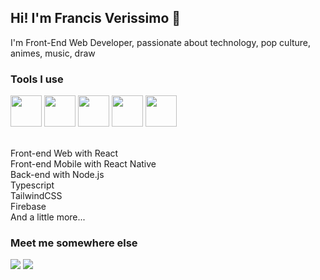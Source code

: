 ## Hi! I'm Francis Verissimo 👋
I'm Front-End Web Developer, passionate about technology, pop culture, animes, music, draw

### Tools I use
<div display="flex">
  <img src="https://cdn.jsdelivr.net/gh/devicons/devicon/icons/react/react-original.svg" width="50px" />
  <img src="https://cdn.jsdelivr.net/gh/devicons/devicon/icons/tailwindcss/tailwindcss-plain.svg" width="50px"  />
   <img src="https://cdn.jsdelivr.net/gh/devicons/devicon/icons/firebase/firebase-plain.svg" width="50px" />
  <img src="https://cdn.jsdelivr.net/gh/devicons/devicon/icons/typescript/typescript-original.svg" width="50px" />
  <img src="https://cdn.jsdelivr.net/gh/devicons/devicon/icons/nodejs/nodejs-original.svg" width="50px" />
</div>

<br />

Front-end Web with React<br />
Front-end Mobile with React Native<br />
Back-end with Node.js<br />
Typescript<br />
TailwindCSS<br />
Firebase<br />
And a little more...

### Meet me somewhere else
<div>
  <a href="mailto:francissv97@gmail.com">
    <img src="https://img.shields.io/badge/Gmail-D14836?style=for-the-badge&logo=gmail&logoColor=white" target="_blank"></a>
  <a href="https://www.linkedin.com/in/francissverissimo" target="_blank">
    <img src="https://img.shields.io/badge/LinkedIn-0077B5?style=for-the-badge&logo=linkedin&logoColor=white" target="_blank"></a> 
</div>
